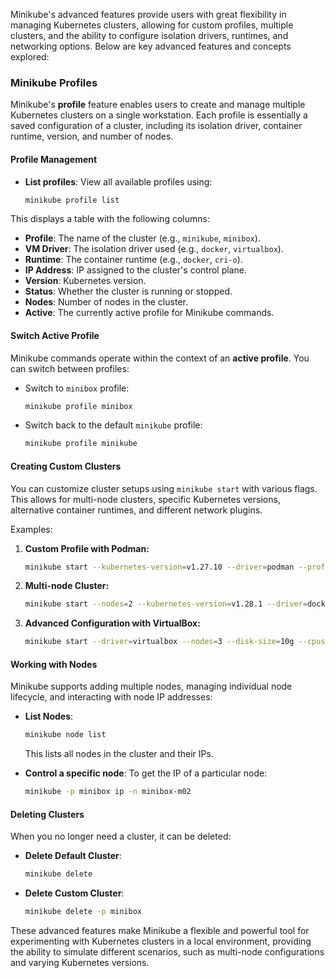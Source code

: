 Minikube's advanced features provide users with great flexibility in managing Kubernetes clusters, allowing for custom profiles, multiple clusters, and the ability to configure isolation drivers, runtimes, and networking options. Below are key advanced features and concepts explored:

### Minikube Profiles

Minikube's **profile** feature enables users to create and manage multiple Kubernetes clusters on a single workstation. Each profile is essentially a saved configuration of a cluster, including its isolation driver, container runtime, version, and number of nodes.

#### Profile Management

- **List profiles**: View all available profiles using:
  ```bash
  minikube profile list
  ```

This displays a table with the following columns:
- **Profile**: The name of the cluster (e.g., `minikube`, `minibox`).
- **VM Driver**: The isolation driver used (e.g., `docker`, `virtualbox`).
- **Runtime**: The container runtime (e.g., `docker`, `cri-o`).
- **IP Address**: IP assigned to the cluster's control plane.
- **Version**: Kubernetes version.
- **Status**: Whether the cluster is running or stopped.
- **Nodes**: Number of nodes in the cluster.
- **Active**: The currently active profile for Minikube commands.

#### Switch Active Profile
Minikube commands operate within the context of an **active profile**. You can switch between profiles:

- Switch to `minibox` profile:
  ```bash
  minikube profile minibox
  ```

- Switch back to the default `minikube` profile:
  ```bash
  minikube profile minikube
  ```

#### Creating Custom Clusters

You can customize cluster setups using `minikube start` with various flags. This allows for multi-node clusters, specific Kubernetes versions, alternative container runtimes, and different network plugins.

Examples:

1. **Custom Profile with Podman:**
   ```bash
   minikube start --kubernetes-version=v1.27.10 --driver=podman --profile minipod
   ```

2. **Multi-node Cluster:**
   ```bash
   minikube start --nodes=2 --kubernetes-version=v1.28.1 --driver=docker --profile doubledocker
   ```

3. **Advanced Configuration with VirtualBox:**
   ```bash
   minikube start --driver=virtualbox --nodes=3 --disk-size=10g --cpus=2 --memory=6g --kubernetes-version=v1.27.12 --cni=calico --container-runtime=cri-o -p multivbox
   ```

#### Working with Nodes

Minikube supports adding multiple nodes, managing individual node lifecycle, and interacting with node IP addresses:

- **List Nodes**:
  ```bash
  minikube node list
  ```
  This lists all nodes in the cluster and their IPs.

- **Control a specific node**:
  To get the IP of a particular node:
  ```bash
  minikube -p minibox ip -n minibox-m02
  ```

#### Deleting Clusters

When you no longer need a cluster, it can be deleted:

- **Delete Default Cluster**:
  ```bash
  minikube delete
  ```

- **Delete Custom Cluster**:
  ```bash
  minikube delete -p minibox
  ```

These advanced features make Minikube a flexible and powerful tool for experimenting with Kubernetes clusters in a local environment, providing the ability to simulate different scenarios, such as multi-node configurations and varying Kubernetes versions.
